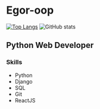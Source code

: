# Egor-oop
[![Top Langs](https://github-readme-stats.vercel.app/api/top-langs/?username=Egor-oop&hide=html,css&layout=compact)](https://github.com/anuraghazra/github-readme-stats)
![GitHub stats](https://github-readme-stats.vercel.app/api?username=Egor-oop&show_icons=true&theme=tokyonight)
## Python Web Developer
### Skills
 - Python
 - Django
 - SQL
 - Git
 - ReactJS
